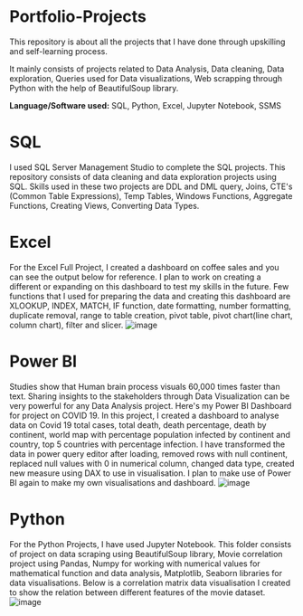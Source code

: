 # Portfolio-Projects

This repository is about all the projects that I have done through upskilling and self-learning process.

It mainly consists of projects related to Data Analysis, Data cleaning, Data exploration, Queries used for Data visualizations, Web scrapping through Python with the help of BeautifulSoup library. 

**Language/Software used:** SQL, Python, Excel, Jupyter Notebook, SSMS

# SQL
I used SQL Server Management Studio to complete the SQL projects. This repository consists of data cleaning and data exploration projects using SQL. Skills used in these two projects are DDL and DML query, Joins, CTE's (Common Table Expressions), Temp Tables, Windows Functions, Aggregate Functions, Creating Views, Converting Data Types. 

# Excel
For the Excel Full Project, I created a dashboard on coffee sales and you can see the output below for reference. I plan to work on creating a different or expanding on this dashboard to test my skills in the future. Few functions that I used for preparing the data and creating this dashboard are XLOOKUP, INDEX, MATCH, IF function, date formatting, number formatting, duplicate removal, range to table creation, pivot table, pivot chart(line chart, column chart), filter and slicer.
![image](https://github.com/SarmisthaDey/Portfolio-Projects/assets/124260950/e474176c-fd8c-4602-a02a-56edde72a7ae)

# Power BI
Studies show that Human brain process visuals 60,000 times faster than text. Sharing insights to the stakeholders through Data Visualization can be very powerful for any Data Analysis project. Here's my Power BI Dashboard for project on COVID 19. In this project, I created a dashboard to analyse data on Covid 19 total cases, total death, death percentage, death by continent, world map with percentage population infected by continent and country, top 5 countries with percentage infection. I have transformed the data in power query editor after loading, removed rows with null continent, replaced null values with 0 in numerical column, changed data type, created new measure using DAX to use in visualisation. I plan to make use of Power BI again to make my own visualisations and dashboard.
 ![image](https://github.com/SarmisthaDey/Portfolio-Projects/assets/124260950/b9a46d93-0d4f-4b9f-9b77-7c8e778478af)

# Python
For the Python Projects, I have used Jupyter Notebook. This folder consists of project on data scraping using BeautifulSoup library, Movie correlation project using Pandas, Numpy for working with numerical values for mathematical function and data analysis, Matplotlib, Seaborn libraries for data visualisations. Below is a correlation matrix data visualisation I created to show the relation between different features of the movie dataset.
![image](https://github.com/SarmisthaDey/Portfolio-Projects/assets/124260950/b5751786-c38e-4663-b131-818ef0f62139)

